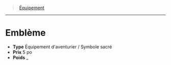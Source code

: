 ﻿---
!EquipmentItem
Type: Équipement d'aventurier / Symbole sacré
Price: 5 po
Weight: _
Id: equipment_hd.md#emblème
ParentLink: equipment_hd.md#Équipement
Name: Emblème
ParentName: Équipement
NameLevel: 1
Attributes: {}
AttributesDictionary: >+
  {}

---
> [Équipement](hd_equipment.md)

---

# Emblème

- **Type** Équipement d'aventurier / Symbole sacré
- **Prix** 5 po
- **Poids** _

